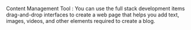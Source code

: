Content Management Tool :
You can use the full stack development items drag-and-drop interfaces to create a web page that helps you add text, images, videos, and other elements required to create a blog.


<!---
Hemanth9618/Hemanth9618 is a ✨ special ✨ repository because its `README.md` (this file) appears on your GitHub profile.
You can click the Preview link to take a look at your changes.
--->
